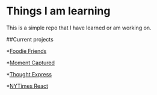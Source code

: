 # Things I am learning
This is a simple repo that I have learned or am working on. 

##Current projects

*[Foodie Friends]("https://github.com/ycorredius/Foodie-Friends")

*[Moment Captured]("https://github.com/ycorredius/moment_captured")

*[Thought Express]("https://github.com/ycorredius/thought-express")

*[NYTimes React]("https://github.com/ycorredius/nytimes_react")
